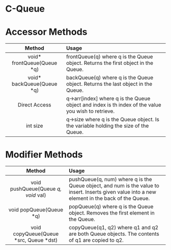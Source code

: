 # C-Queue

# Accessor Methods
|Method|Usage|
|:-:|:-|
|void* frontQueue(Queue *q)|frontQueue(q) where q is the Queue object. Returns the first object in the Queue.|
|void* backQueue(Queue *q)|backQueue(q) where q is the Queue object. Returns the last object in the Queue.|
|Direct Access|q->arr[index] where q is the Queue object and index is th index of the value you wish to retrieve.|
|int size|q->size where q is the Queue object. Is the variable holding the size of the Queue.|

# Modifier Methods
|Method|Usage|
|:-:|:-|
|void pushQueue(Queue *q, void* val)|pushQueue(q, num) where q is the Queue object, and num is the value to insert. Inserts given value into a new element in the back of the Queue.|
|void popQueue(Queue *q)|popQueue(q) where q is the Queue object. Removes the first element in the Queue.|
|void copyQueue(Queue *src, Queue *dst)|copyQueue(q1, q2) where q1 and q2 are both Queue objects. The contents of q1 are copied to q2.|


